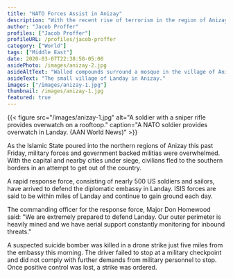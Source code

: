 ```yaml
---
title: "NATO Forces Assist in Anizay"
description: "With the recent rise of terrorism in the region of Anizay, US forces have arrived to defend the embassy in Landay."
author: "Jacob Proffer"
profiles: ["Jacob Proffer"]
profileURL: /profiles/jacob-proffer
category: ["World"]
tags: ["Middle East"]
date: 2020-03-07T22:38:50-05:00
asidePhoto: /images/anizay-2.jpg
asideAltText: "Walled compounds surround a mosque in the village of Anizay."
asideText: "The small village of Landay in Anizay."
images: ["/images/anizay-1.jpg"]
thumbnail: /images/anizay-1.jpg
featured: true
---
```


{{< figure src="/images/anizay-1.jpg" alt="A soldier with a sniper rifle provides overwatch on a rooftoop." caption="A NATO soldier provides overwatch in Landay. (AAN World News)" >}}

As the Islamic State poured into the northern regions of Anizay this past Friday, military forces and government backed militias were overwhelmed. With the capital and nearby cities under siege, civilians fled to the southern borders in an attempt to get out of the country.

A rapid response force, consisting of nearly 500 US soldiers and sailors, have arrived to defend the diplomatic embassy in Landay. ISIS forces are said to be within miles of Landay and continue to gain ground each day.

The commanding officer for the response force, Major Don Homewood said: "We are extremely prepared to defend Landay. Our outer perimeter is heavily mined and we have aerial support constantly monitoring for inbound threats."

A suspected suicide bomber was killed in a drone strike just five miles from the embassy this morning. The driver failed to stop at a military checkpoint and did not comply with further demands from military personnel to stop. Once positive control was lost, a strike was ordered.
